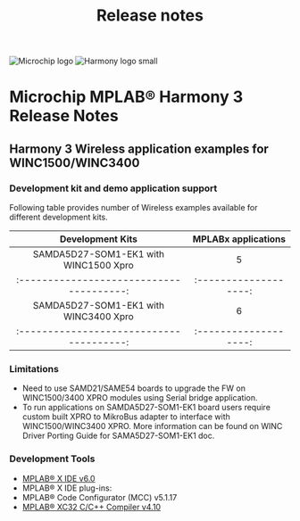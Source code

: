 ﻿---
title: Release notes
nav_order: 99
---

![Microchip logo](https://raw.githubusercontent.com/wiki/Microchip-MPLAB-Harmony/Microchip-MPLAB-Harmony.github.io/images/microchip_logo.png)
![Harmony logo small](https://raw.githubusercontent.com/wiki/Microchip-MPLAB-Harmony/Microchip-MPLAB-Harmony.github.io/images/microchip_mplab_harmony_logo_small.png)

# Microchip MPLAB® Harmony 3 Release Notes

## Harmony 3 Wireless application examples for WINC1500/WINC3400 

### Development kit and demo application support

Following table provides number of Wireless examples available for different development kits.

| Development Kits                       | MPLABx applications |
|:--------------------------------------:|:-------------------:|
| SAMDA5D27-SOM1-EK1 with WINC1500 Xpro  |       5             |
|:--------------------------------------:|:-------------------:|
| SAMDA5D27-SOM1-EK1 with WINC3400 Xpro  |       6             |
|:--------------------------------------:|:-------------------:|


### Limitations

- Need to use SAMD21/SAME54 boards to upgrade the FW on WINC1500/3400 XPRO modules using Serial bridge application.
- To run applications on SAMDA5D27-SOM1-EK1 board users require custom built XPRO to MikroBus adapter to interface with WINC1500/WINC3400 XPRO. More information can be found on WINC Driver Porting Guide for SAMA5D27-SOM1-EK1 doc.

### Development Tools

- [MPLAB® X IDE v6.0](https://www.microchip.com/mplab/mplab-x-ide)
- MPLAB® X IDE plug-ins:
- MPLAB® Code Configurator (MCC) v5.1.17
- [MPLAB® XC32 C/C++ Compiler v4.10](https://www.microchip.com/mplab/compilers)
